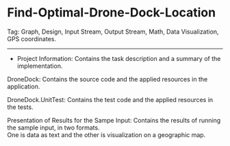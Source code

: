 # Find-Optimal-Drone-Dock-Location
Tag: Graph, Design, Input Stream, Output Stream, Math, Data Visualization, GPS coordinates.

--------------------------------------------------------------------------------------------------------------------------------------------------------------------------

- Project Information: Contains the task description and a summary of the implementation.

DroneDock: Contains the source code and the applied resources in the application.

DroneDock.UnitTest: Contains the test code and the applied resources in the tests.

Presentation of Results for the Sampe Input: Contains the results of running the sample input, in two formats.<br/> 
                                            One is data as text and the other is visualization on a geographic map.
